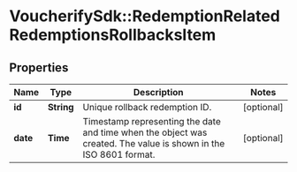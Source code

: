 # VoucherifySdk::RedemptionRelatedRedemptionsRollbacksItem

## Properties

| Name | Type | Description | Notes |
| ---- | ---- | ----------- | ----- |
| **id** | **String** | Unique rollback redemption ID. | [optional] |
| **date** | **Time** | Timestamp representing the date and time when the object was created. The value is shown in the ISO 8601 format. | [optional] |

